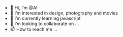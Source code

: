 - 👋 Hi, I’m @Al
- 👀 I’m interested in design, photography and movies
- 🌱 I’m currently learning javascript
- 💞️ I’m looking to collaborate on ...
- 📫 How to reach me ...

<!---
Alexanderaptx/Alexanderaptx is a ✨ special ✨ repository because its `README.md` (this file) appears on your GitHub profile.
You can click the Preview link to take a look at your changes.
--->
